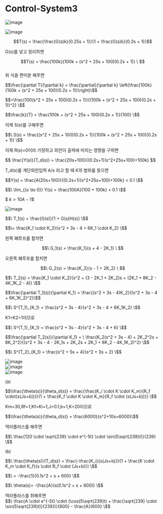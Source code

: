 # Control-System3
  
![image](https://github.com/kangjunhyeong/Control-System3/assets/144297425/20b449b9-2477-4fc8-a6f3-1b7cad572972)  

![image](https://github.com/kangjunhyeong/Control-System3/assets/144297425/56ba09c0-6ed9-4ce5-85c6-d06fc16f61f3)  
  
$$T(s) = \frac{\frac{G(s)k}{0.25s + 1}}{1 + \frac{G(s)k}{0.2s + 1}}$$  

G(s)를 넣고 정리하면  

$$T(s) = \frac{100k}{100k + (s^2 + 25s + 100)(0.2s + 1)} \ $$  
위 식을 편미분 해주면  

$$\frac{\partial T}{\partial k} = \frac{\partial}{\partial k} \left(\frac{100k}{100k + (s^2 + 25s + 100)(0.2s + 1)}\right)\$$

$$=\frac{100(s^2 + 25s + 100)(0.2s + 1)}{(100k + (s^2 + 25s + 100)(0.2s + 1))^2} \$$
  
$$\frac{k}{T} = \frac{100k + (s^2 + 25s + 100)(0.2s + 1)}{100} \$$

이제 S(s)를 구해주면  

$$\ S(s) = \frac{(s^2 + 25s + 100)(0.2s + 1)}{100k + (s^2 + 25s + 100)(0.2s + 1)} \$$  

이제 R(s)=0이라 가정하고 외란이 출력에 미치는 영향을 구하면  

$$ \frac{Y(s)}{T_d(s)} = \frac{20s+100}{(0.2s+1)(s^2+25s+100)+100k} \$$  

T_d(s)를 계단외란입력 A/s 라고 할 때 K의 범위를 찾으면  

$$Y(s) = \frac{A(20s+100)}{(0.2s+1)(s^2+25s+100)+100k} < 0.1 \$$
  
$$\ \lim_{{s \to 0}} Y(s) = \frac{100A}{100 + 100k} < 0.1 \$$  

$$\ k > 10A - 1 \$$  

![image](https://github.com/kangjunhyeong/Control-System3/assets/144297425/d6b28798-7c21-40a5-a195-9ba61784bf7f)  

$$\ T_1(s) = \frac{G(s)}{1 + G(s)H(s)} \$$  

$$\= \frac{K_1 \cdot K_2}{s^2 + 3s - 4 + 6K_1 \cdot K_2} \$$  

왼쪽 폐루프를 합치면  

$$\ G_1(s) = \frac{K_1}{s + 4 - 2K_1} \ $$  

오른쪽 폐루프를 합치면  

$$\ G_2(s) = \frac{K_2}{s - 1 + 2K_2} \ $$

$$\ T_2(s) = \frac{K_1 \cdot K_2}{s^2 + (3 - 2K_1 + 2K_2)s + (2K_1 + 8K_2 - 4K_1K_2 - 4)} \$$

$$\frac{\partial T_1(s)}{\partial K_1} = \frac{(s^2 + 3s - 4)K_2}{(s^2 + 3s - 4 + 6K_1K_2)^2}\$$  

$$\ S^{T_1}_{K_1} = \frac{s^2 + 3s - 4}{s^2 + 3s - 4 + 6K_1K_2} \$$  

K1=K2=1이므로  

$$\ S^{T_1}_{K_1} = \frac{s^2 + 3s - 4}{s^2 + 3s - 4 + 6} \$$  

$$\frac{\partial T_2(s)}{\partial K_1} = \ \frac{K_2(s^2 + 3s - 4) + 2K_2^2s + 8K_2^2}{(s^2 + 3s - 4 - 2K_1s + 2K_2s + 2K_1 + 8K_2 - 4K_1K_2)^2} \$$  

$$\ S^{T_2}_{K_1} = \frac{s^2 + 5s + 4}{s^2 + 3s + 2} \$$  

![image](https://github.com/kangjunhyeong/Control-System3/assets/144297425/48b668cf-eb38-4e1c-9225-52356ca8e9b8)  
![image](https://github.com/kangjunhyeong/Control-System3/assets/144297425/ae20f8de-5333-4322-99d8-46394f03ca8b)  
![image](https://github.com/kangjunhyeong/Control-System3/assets/144297425/28d50704-4b3a-48ed-bdb5-cef1e127003f)  

(a)  

$$\\frac{\theta(s)}{\theta_d(s)} = \frac{\frac{K_i \cdot K \cdot K_m}{R_f \cdot(s(Js+b))}}{1 + \frac{K_f \cdot K \cdot K_m}{R_f \cdot (s(Js+b))}} \$$

Km=30,Rf=1,Kf=Ki=1,J=0.1,b=1,K=20이므로  

$$\\frac{\theta(s)}{\theta_d(s)} = \frac{6000}{s^2+10s+6000}\$$  

역라플라스를 해주면  

$$\ \frac{120 \cdot \sqrt{239} \cdot e^{-5t} \cdot \sin(5\sqrt{239}t)}{239} \$$

(b)  

$$\ \frac{\theta(s)}{T_d(s)} = \frac{-\frac{K_i}{s(Js+b)}}{1 + \frac{K \cdot K_m \cdot K_f}{s \cdot R_f \cdot (Js+b)}} \$$

$$\ = -\frac{1}{0.1s^2 + s + 600} \$$  

$$\ \theta(s)= -\frac{A}{s(0.1s^2 + s + 600)} \$$  

역라플라스를 취해주면  
$$\ \frac{A \cdot e^{-5t} \cdot (\cos(5\sqrt{239}t) + \frac{\sqrt{239} \cdot \sin(5\sqrt{239}t)}{239})}{600} - \frac{A}{600} \$$
